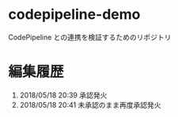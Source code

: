 # codepipeline-demo
CodePipeline との連携を検証するためのリポジトリ

# 編集履歴
1. 2018/05/18 20:39 承認発火
2. 2018/05/18 20:41 未承認のまま再度承認発火
